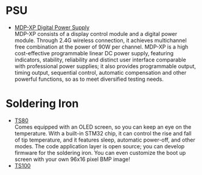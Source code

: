 # PSU
* [MDP-XP Digital Power Supply](http://www.miniware.com.cn/product/mdp-xp-digital-power-supply-set/)<br>
MDP-XP consists of a display control module and a digital power module. Through 2.4G wireless connection, it achieves multichannel free combination at the power of 90W per channel. MDP-XP is a high cost-effective programmable linear DC power supply, featuring indicators, stability, reliability and distinct user interface comparable with professional power supplies; it also provides programmable output, timing output, sequential control, automatic compensation and other powerful functions, so as to meet diversified testing needs.


# Soldering Iron
* [TS80](https://www.adafruit.com/product/4244)<br>
Comes equipped with an OLED screen, so you can keep an eye on the temperature. With a built-in STM32 chip, it can control the rise and fall of tip temperature, and it features sleep, automatic power-off, and other modes. The code application layer is open source; you can develop firmware for the soldering iron. You can even customize the boot up screen with your own 96x16 pixel BMP image!
* [TS100](<br>)
